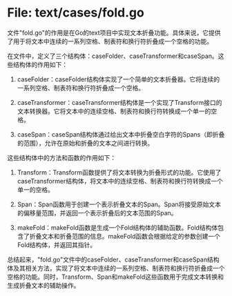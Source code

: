 # File: text/cases/fold.go

文件"fold.go"的作用是在Go的text项目中实现文本折叠功能。具体来说，它提供了用于将文本中连续的一系列空格、制表符和换行符折叠成一个空格的功能。

在文件中，定义了三个结构体：caseFolder、caseTransformer和caseSpan。这些结构体的作用如下：

1. caseFolder：caseFolder结构体实现了一个简单的文本折叠器。它将连续的一系列空格、制表符和换行符折叠成一个空格。

2. caseTransformer：caseTransformer结构体是一个实现了Transform接口的文本转换器。它将文本中的连续空格、制表符和换行符转换成一个单一的空格。

3. caseSpan：caseSpan结构体通过给出文本中折叠空白字符的Spans（即折叠的范围），允许在原始和折叠的文本之间进行转换。

这些结构体中的方法和函数的作用如下：

1. Transform：Transform函数提供了将文本转换为折叠形式的功能。它使用了caseTransformer结构体，将文本中的连续空格、制表符和换行符转换成一个单一的空格。

2. Span：Span函数用于创建一个表示折叠文本的Span。Span将接受原始文本的偏移量范围，并返回一个表示折叠后的文本范围的Span。

3. makeFold：makeFold函数是生成一个Fold结构体的辅助函数。Fold结构体包含了折叠文本和折叠范围的信息。makeFold函数会根据给定的参数创建一个Fold结构体，并返回其指针。

总结起来，"fold.go"文件中的caseFolder、caseTransformer和caseSpan结构体及其相关方法，实现了将文本中连续的一系列空格、制表符和换行符折叠成一个空格的功能。同时，Transform、Span和makeFold这些函数用于完成文本转换和生成折叠文本的辅助操作。

